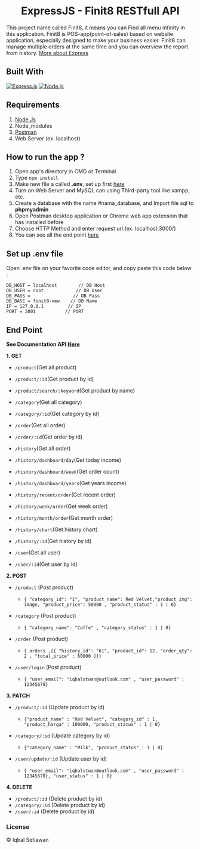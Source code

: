 <h1 align="center">ExpressJS - Finit8 RESTfull API</h1>

This project name called Finit8, it means you can Find all menu infinity in this application. Finit8 is POS-app(point-of-sales) based on website application, especially designed to make your business easier. Finit8 can manage multiple orders at the same time and you can overview the report from history. [More about Express](https://en.wikipedia.org/wiki/Express.js)

## Built With

[![Express.js](https://img.shields.io/badge/Express.js-4.x-orange.svg?style=rounded-square)](https://expressjs.com/en/starter/installing.html)
[![Node.js](https://img.shields.io/badge/Node.js-v.12.13-green.svg?style=rounded-square)](https://nodejs.org/)

## Requirements

1. <a href="https://nodejs.org/en/download/">Node Js</a>
2. Node_modules
3. <a href="https://www.getpostman.com/">Postman</a>
4. Web Server (ex. localhost)

## How to run the app ?

1. Open app's directory in CMD or Terminal
2. Type `npm install`
3. Make new file a called **.env**, set up first [here](#set-up-env-file)
4. Turn on Web Server and MySQL can using Third-party tool like xampp, etc.
5. Create a database with the name #nama_database, and Import file sql to **phpmyadmin**
6. Open Postman desktop application or Chrome web app extension that has installed before
7. Choose HTTP Method and enter request url.(ex. localhost:3000/)
8. You can see all the end point [here](#end-point)

## Set up .env file

Open .env file on your favorite code editor, and copy paste this code below :

```
DB_HOST = localhost        // DB Host
DB_USER = root            // DB User
DB_PASS =                // DB Pass
DB_BASE = finit8-new    // DB Name
IP = 127.0.0.1         // IP
PORT = 3001           // PORT

```

## End Point

**See Documentation API [Here](https://documenter.getpostman.com/view/12322442/TVRrV4ZT)**

**1. GET**

- `/product`(Get all product)
- `/product/:id`(Get product by id)
- `/product/search/:keyword`(Get product by name)

- `/category`(Get all category)
- `/category/:id`(Get category by id)

- `/order`(Get all order)
- `/order/:id`(Get order by id)

- `/history`(Get all order)
- `/history/dashboard/day`(Get today income)
- `/history/dashboard/week`(Get order count)
- `/history/dashboard/years`(Get years income)
- `/history/recent/order`(Get recent order)
- `/history/week/order`(Get week order)
- `/history/month/order`(Get month order)
- `/history/chart`(Get history chart)
- `/history/:id`(Get history by id)

- `/user`(Get all user)
- `/user/:id`(Get user by id)

**2. POST**

- `/product` (Post product)

  - `{ "category_id": "1", "product_name": Red Velvet,"product_img": image, "product_price": 50000 , "product_status" : 1 | 0}`

- `/category` (Post product)

  - `{ "category_name": "Coffe" , "category_status" : 1 | 0}`

- `/order` (Post product)

  - `{ orders ,[{ "history_id": "61", "product_id": 12, "order_qty": 2 , "total_price" : 60000 ]}}`

- `/user/login` (Post product)

  - `{ "user_email": "iqbalstwan@outlook.com" , "user_password" : 12345678}`

**3. PATCH**

- `/product/:id` (Update product by id)

  - `{"product_name" : "Red Velvet", "category_id" : 1, "product_harga" : 100000, "product_status" : 1 | 0}`

- `/category/:id` (Update category by id)

  - `{"category_name" : "Milk", "product_status" : 1 | 0}`

- `/user/update/:id` (Update user by id)

  - `{ "user_email": "iqbalstwan@outlook.com" , "user_password" : 12345678}, "user_status" : 1 | 0}`

**4. DELETE**

- `/product/:id` (Delete product by id)
- `/category/:id` (Delete product by id)
- `/user/:id` (Delete product by id)

### License

&#169; Iqbal Setiawan
